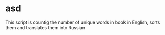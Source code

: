 # asd
This script is countig the number of unique words in book in English, sorts them and translates them into Russian
